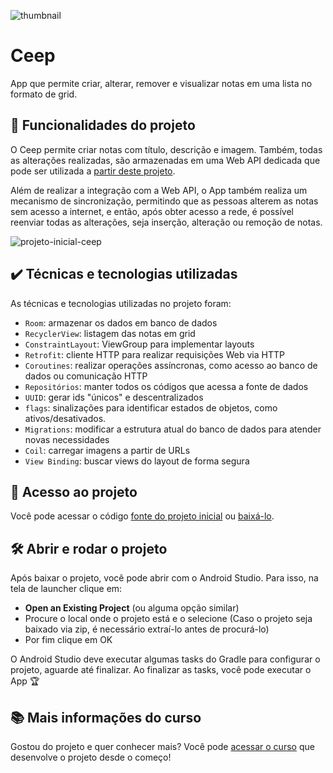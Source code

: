 ![thumbnail](https://user-images.githubusercontent.com/8989346/154557488-2185e055-6dc0-4bed-81d1-7b4fca676db5.png)

# Ceep 

App que permite criar, alterar, remover e visualizar notas em uma lista no formato de grid.

## 🔨 Funcionalidades do projeto

O Ceep permite criar notas com título, descrição e imagem. Também, todas as alterações realizadas, são armazenadas em uma Web API dedicada que pode ser utilizada a [partir deste projeto](https://github.com/alura-cursos/ceep-web-api). 

Além de realizar a integração com a Web API, o App também realiza um mecanismo de sincronização, permitindo que as pessoas alterem as notas sem acesso a internet, e então, após obter acesso a rede, é possível reenviar todas as alterações, seja inserção, alteração ou remoção de notas.

![projeto-inicial-ceep](https://user-images.githubusercontent.com/8989346/149510885-e5a35c6f-1499-4688-a815-bfd90b268a4b.gif)

## ✔️ Técnicas e tecnologias utilizadas

As técnicas e tecnologias utilizadas no projeto foram:

- `Room`: armazenar os dados em banco de dados
- `RecyclerView`: listagem das notas em grid
- `ConstraintLayout`: ViewGroup para implementar layouts
- `Retrofit`: cliente HTTP para realizar requisições Web via HTTP
- `Coroutines`: realizar operações assíncronas, como acesso ao banco de dados ou comunicação HTTP
- `Repositórios`: manter todos os códigos que acessa a fonte de dados
- `UUID`: gerar ids "únicos" e descentralizados
- `flags`: sinalizações para identificar estados de objetos, como ativos/desativados.
- `Migrations`: modificar a estrutura atual do banco de dados para atender novas necessidades
- `Coil`: carregar imagens a partir de URLs
- `View Binding`: buscar views do layout de forma segura

## 📁 Acesso ao projeto

Você pode acessar o código [fonte do projeto inicial](https://github.com/alura-cursos/android-com-kotlin-comunicacao-web/tree/projeto-inicial) ou [baixá-lo](https://github.com/alura-cursos/android-com-kotlin-comunicacao-web/archive/refs/heads/projeto-inicial.zip). 


## 🛠️ Abrir e rodar o projeto

Após baixar o projeto, você pode abrir com o Android Studio. Para isso, na tela de launcher clique em:

- **Open an Existing Project** (ou alguma opção similar)
- Procure o local onde o projeto está e o selecione (Caso o projeto seja baixado via zip, é necessário extraí-lo antes de procurá-lo)
- Por fim clique em OK

O Android Studio deve executar algumas tasks do Gradle para configurar o projeto, aguarde até finalizar. Ao finalizar as tasks, você pode executar o App 🏆 

## 📚 Mais informações do curso

Gostou do projeto e quer conhecer mais? Você pode [acessar o curso](https://cursos.alura.com.br/course/android-kotlin-comunicacao-web-api) que desenvolve o projeto desde o começo!
